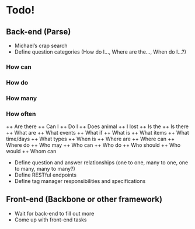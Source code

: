 # Todo!

## Back-end (Parse)
+ Michael’s crap search
+ Define question categories (How do I..., Where are the..., When do I...?)
### How can
### How do
### How many
### How often
++ Are there
++ Can I
++ Do I
++ Does animal
++ I lost
++ Is the
++ Is there
++ What are
++ What events
++ What if
++ What is
++ What items
++ What time/days
++ What types
++ When is
++ Where are
++ Where can
++ Where do
++ Who may
++ Who can 
++ Who do
++ Who should
++ Who would
++ Whom can
+ Define question and answer relationships (one to one, many to one, one to many, many to many?)
+ Define RESTful endpoints
+ Define tag manager responsibilities and specifications

## Front-end (Backbone or other framework)
+ Wait for back-end to fill out more
+ Come up with front-end tasks
